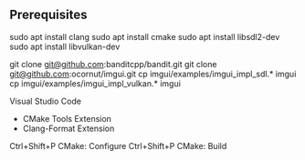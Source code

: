 Prerequisites
-------------
sudo apt install clang
sudo apt install cmake
sudo apt install libsdl2-dev
sudo apt install libvulkan-dev

git clone git@github.com:banditcpp/bandit.git
git clone git@github.com:ocornut/imgui.git
cp imgui/examples/imgui_impl_sdl.* imgui
cp imgui/examples/imgui_impl_vulkan.* imgui

Visual Studio Code
+ CMake Tools Extension
+ Clang-Format Extension

Ctrl+Shift+P CMake: Configure
Ctrl+Shift+P CMake: Build
